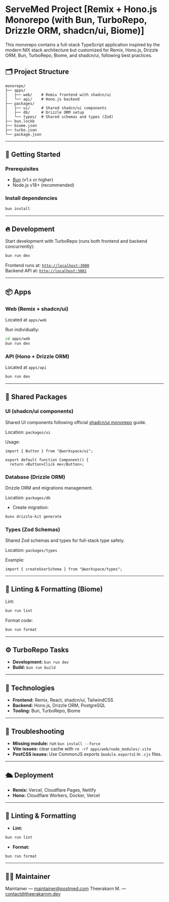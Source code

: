 # ServeMed Project [Remix + Hono.js Monorepo (with Bun, TurboRepo, Drizzle ORM, shadcn/ui, Biome)]

This monorepo contains a full-stack TypeScript application inspired by the modern NIX stack architecture but customized for Remix, Hono.js, Drizzle ORM, Bun, TurboRepo, Biome, and shadcn/ui, following best practices.

## 🗂️ Project Structure

```
monorepo/
├── apps/
│   ├── web/    # Remix frontend with shadcn/ui
│   └── api/    # Hono.js backend
├── packages/
│   ├── ui/     # Shared shadcn/ui components
│   ├── db/     # Drizzle ORM setup
│   └── types/  # Shared schemas and types (Zod)
├── bun.lockb
├── biome.json
├── turbo.json
└── package.json
```

---

## 🚀 Getting Started

### Prerequisites

- [Bun](https://bun.sh/) (v1.x or higher)
- Node.js v18+ (recommended)

### Install dependencies

```bash
bun install
```

---

## 🔥 Development

Start development with TurboRepo (runs both frontend and backend concurrently):

```bash
bun run dev
```

Frontend runs at: [`http://localhost:3000`](http://localhost:3000)  
Backend API at: [`http://localhost:3001`](http://localhost:3001)

---

## 📦 Apps

### Web (Remix + shadcn/ui)

Located at `apps/web`

Run individually:

```sh
cd apps/web
bun run dev
```

### API (Hono + Drizzle ORM)

Located at `apps/api`

```bash
bun run dev
```

---

## 🧩 Shared Packages

### UI (shadcn/ui components)

Shared UI components following official [shadcn/ui monorepo](https://ui.shadcn.com/docs/monorepo) guide.

Location: `packages/ui`

Usage:

```tsx
import { Button } from "@workspace/ui";

export default function Component() {
  return <Button>Click me</Button>;
```

### Database (Drizzle ORM)

Drizzle ORM and migrations management.

Location: `packages/db`

- Create migration:

```bash
bunx drizzle-kit generate
```

### Types (Zod Schemas)

Shared Zod schemas and types for full-stack type safety.

Location: `packages/types`

Example:

```tsx
import { createUserSchema } from "@workspace/types";
```

---

## 🧹 Linting & Formatting (Biome)

Lint:

```bash
bun run lint
```

Format code:

```bash
bun run format
```

---

## ⚙️ TurboRepo Tasks

- **Development:** `bun run dev`
- **Build:** `bun run build`

---

## 🌱 Technologies

- **Frontend:** Remix, React, shadcn/ui, TailwindCSS
- **Backend:** Hono.js, Drizzle ORM, PostgreSQL
- **Tooling:** Bun, TurboRepo, Biome

---

## 📌 Troubleshooting

- **Missing module:** run `bun install --force`
- **Vite issues:** clear cache with `rm -rf apps/web/node_modules/.vite`
- **PostCSS issues:** Use CommonJS exports (`module.exports`) in `.cjs` files.

---

## 🛳️ Deployment

- **Remix:** Vercel, Cloudflare Pages, Netlify
- **Hono:** Cloudflare Workers, Docker, Vercel

---

## 🧹 Linting & Formatting

- **Lint:**

```bash
bun run lint
```

- **Format:**

```bash
bun run format
```

---

## 🧑‍💻 Maintainer

Maintainer — maintainer@postmed.com
Theerakarn M. — contact@theerakarnm.dev
